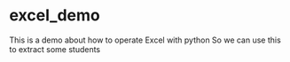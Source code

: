 # excel_demo
This is a demo about how to operate Excel with python
So we can use this to extract some students